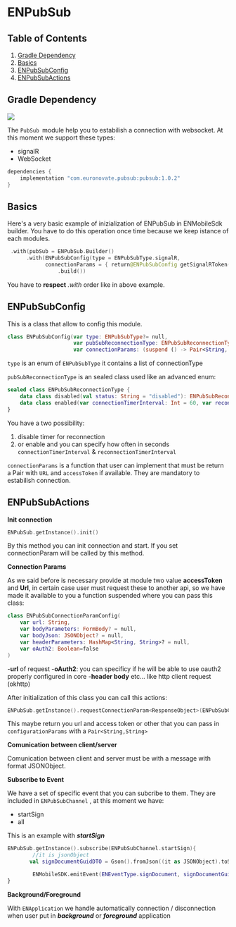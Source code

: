 # ENPubSub

## Table of Contents
1. [Gradle Dependency](#gradle-dependency)
2. [Basics](#basics)
3. [ENPubSubConfig](#ENPubSubConfig)
4. [ENPubSubActions](#ENPubSubActions)

## Gradle Dependency

![](https://badgen.net/badge/stable/1.0.2/blue)

The `PubSub `module help you to estabilish a connection with websocket. At this moment we support these types:

* signalR
* WebSocket


```gradle
dependencies {
    implementation "com.euronovate.pubsub:pubsub:1.0.2"
}
```

## Basics

Here's a very basic example of inizialization of ENPubSub in ENMobileSdk builder. You have to do this operation once time because we keep istance of each modules.

```kotlin
 .with(pubSub = ENPubSub.Builder()
      .with(ENPubSubConfig(type = ENPubSubType.signalR,
  	   		connectionParams = { return@ENPubSubConfig getSignalRToken() }))
                .build())
```
You have to **respect** *.with* order like in above example.


## ENPubSubConfig

This is a class that allow to config this module.

```kotlin
class ENPubSubConfig(var type: ENPubSubType?= null,  
					 var pubSubReconnectionType: ENPubSubReconnectionType = ENPubSubReconnectionType.disabled(),
                     var connectionParams: (suspend () -> Pair<String, String>?)? = null)
```

`type` is an enum of `ENPubSubType` it contains a list of connectionType

`pubSubReconnectionType` is an sealed class used like an advanced enum:

```kotlin
sealed class ENPubSubReconnectionType {  
    data class disabled(val status: String = "disabled"): ENPubSubReconnectionType()  
    data class enabled(var connectionTimerInterval: Int = 60, var reconnectionTimerInterval: Int = 15): ENPubSubReconnectionType()  
}
```
You have a two possibility:
1) disable timer for reconnection
2) or enable and you can specify how often in seconds `connectionTimerInterval` & `reconnectionTimerInterval`

`connectionParams` is a function that user can implement that must be return a Pair with `URL` and `accessToken` if available. They are mandatory to estabilish connection.

## ENPubSubActions

**Init connection**

```kotlin
ENPubSub.getInstance().init()
```
By this method you can init connection and start. If you set connectionParam will be called by this method.

**Connection Params**

As we said before is necessary provide at module two value **accessToken** and **Url**, in certain case user must request these to another api, so we have made it available to you a function suspended where you can pass this class:

```kotlin
class ENPubSubConnectionParamConfig(
    var url: String,
    var bodyParameters: FormBody? = null,
    var bodyJson: JSONObject? = null,
    var headerParameters: HashMap<String, String>? = null,
    var oAuth2: Boolean=false
)
```

-**url** of request
-**oAuth2**: you can specificy if he will be able to use oauth2 properly configured in core
-**header body** etc... like http client request (okhttp)

After initialization of this class you can call this actions:

```kotlin
ENPubSub.getInstance().requestConnectionParam<ResponseObject>(ENPubSubConnectionParamConfig(...))
```
This maybe return you url and access token or other that you can pass in `configurationParams` with a `Pair<String,String>`

**Comunication between client/server**

Comunication between client and server must be with a message with format JSONObject.

**Subscribe to Event**

We have a set of specific event that you can subcribe to them. They are included in `ENPubSubChannel` , at this moment we have:
* startSign
* all

This is an example with ***startSign***
 
```kotlin
ENPubSub.getInstance().subscribe(ENPubSubChannel.startSign){
		//it is jsonObject
       val signDocumentGuidDTO = Gson().fromJson((it as JSONObject).toString(), ENSignDocumentGuidDTO::class.java)  

		ENMobileSDK.emitEvent(ENEventType.signDocument, signDocumentGuidDTO.convertToEvent())
}
```

**Background/Foreground**

With `ENApplication` we handle automatically connection / disconnection when user put in ***background*** or ***foreground*** application
